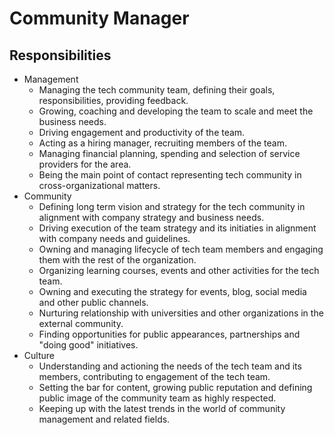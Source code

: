 # Community Manager

## Responsibilities

- Management
  - Managing the tech community team, defining their goals, responsibilities, providing feedback.
  - Growing, coaching and developing the team to scale and meet the business needs.
  - Driving engagement and productivity of the team.
  - Acting as a hiring manager, recruiting members of the team.
  - Managing financial planning, spending and selection of service providers for the area.
  - Being the main point of contact representing tech community in cross-organizational matters.
- Community
  - Defining long term vision and strategy for the tech community in alignment with company strategy and business needs.
  - Driving execution of the team strategy and its initiaties in alignment with company needs and guidelines.
  - Owning and managing lifecycle of tech team members and engaging them with the rest of the organization.
  - Organizing learning courses, events and other activities for the tech team.
  - Owning and executing the strategy for events, blog, social media and other public channels.
  - Nurturing relationship with universities and other organizations in the external community.
  - Finding opportunities for public appearances, partnerships and "doing good" initiatives.
- Culture
  - Understanding and actioning the needs of the tech team and its members, contributing to engagement of the tech team.
  - Setting the bar for content, growing public reputation and defining public image of the community team as highly respected.
  - Keeping up with the latest trends in the world of community management and related fields.
